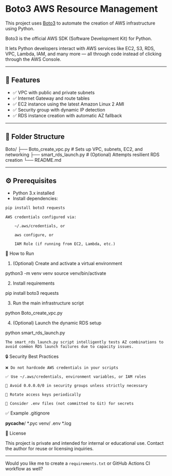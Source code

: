 # Boto3 AWS Resource Management

This project uses [Boto3](https://boto3.amazonaws.com/v1/documentation/api/latest/index.html) to automate the creation of AWS infrastructure using Python.

Boto3 is the official AWS SDK (Software Development Kit) for Python.

It lets Python developers interact with AWS services like EC2, S3, RDS, VPC, Lambda, IAM, and many more — all through code instead of clicking through the AWS Console.

---

## 🚀 Features

- ✅ VPC with public and private subnets
- ✅ Internet Gateway and route tables
- ✅ EC2 instance using the latest Amazon Linux 2 AMI
- ✅ Security group with dynamic IP detection
- ✅ RDS instance creation with automatic AZ fallback

---

## 📁 Folder Structure

Boto/
├── Boto_create_vpc.py # Sets up VPC, subnets, EC2, and networking
├── smart_rds_launch.py # (Optional) Attempts resilient RDS creation
└── README.md


---

## ⚙️ Prerequisites

- Python 3.x installed
- Install dependencies:

```bash
pip install boto3 requests
```

    AWS credentials configured via:

        ~/.aws/credentials, or

        aws configure, or

        IAM Role (if running from EC2, Lambda, etc.)

🧪 How to Run
1. (Optional) Create and activate a virtual environment

python3 -m venv venv
source venv/bin/activate

2. Install requirements

pip install boto3 requests

3. Run the main infrastructure script

python Boto_create_vpc.py

4. (Optional) Launch the dynamic RDS setup

python smart_rds_launch.py

    The smart_rds_launch.py script intelligently tests AZ combinations to avoid common RDS launch failures due to capacity issues.

🔒 Security Best Practices

    ❌ Do not hardcode AWS credentials in your scripts

    ✅ Use ~/.aws/credentials, environment variables, or IAM roles

    🚫 Avoid 0.0.0.0/0 in security groups unless strictly necessary

    🔁 Rotate access keys periodically

    🔐 Consider .env files (not committed to Git) for secrets

✅ Example .gitignore

__pycache__/
*.pyc
venv/
.env
*.log

📄 License

This project is private and intended for internal or educational use. Contact the author for reuse or licensing inquiries.


---

Would you like me to create a `requirements.txt` or GitHub Actions CI workflow as well?

